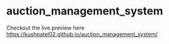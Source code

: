 # auction_management_system

Checkout the live preview here
https://kushpatel02.github.io/auction_management_system/
